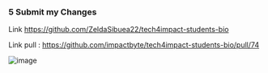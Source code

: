 ### 5 Submit my Changes ###

Link https://github.com/ZeldaSibuea22/tech4impact-students-bio

Link pull : https://github.com/impactbyte/tech4impact-students-bio/pull/74

![image](https://user-images.githubusercontent.com/73489643/134211847-7c0488bb-5275-4179-b41a-8387eab36c91.png)


